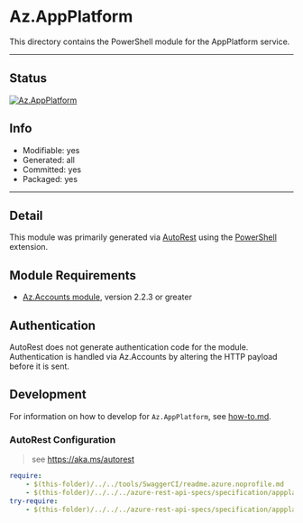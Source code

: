 <!-- region Generated -->
# Az.AppPlatform
This directory contains the PowerShell module for the AppPlatform service.

---
## Status
[![Az.AppPlatform](https://img.shields.io/powershellgallery/v/Az.AppPlatform.svg?style=flat-square&label=Az.AppPlatform "Az.AppPlatform")](https://www.powershellgallery.com/packages/Az.AppPlatform/)

## Info
- Modifiable: yes
- Generated: all
- Committed: yes
- Packaged: yes

---
## Detail
This module was primarily generated via [AutoRest](https://github.com/Azure/autorest) using the [PowerShell](https://github.com/Azure/autorest.powershell) extension.

## Module Requirements
- [Az.Accounts module](https://www.powershellgallery.com/packages/Az.Accounts/), version 2.2.3 or greater

## Authentication
AutoRest does not generate authentication code for the module. Authentication is handled via Az.Accounts by altering the HTTP payload before it is sent.

## Development
For information on how to develop for `Az.AppPlatform`, see [how-to.md](how-to.md).
<!-- endregion -->

### AutoRest Configuration
> see https://aka.ms/autorest

``` yaml
require:
    - $(this-folder)/../../tools/SwaggerCI/readme.azure.noprofile.md
    - $(this-folder)/../../../azure-rest-api-specs/specification/appplatform/resource-manager/readme.md
try-require:
    - $(this-folder)/../../../azure-rest-api-specs/specification/appplatform/resource-manager/readme.powershell.md
```
